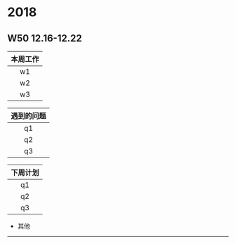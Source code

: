 # 2018
## W50 12.16-12.22
| 本周工作 | 
| :-: | 
| w1   |  
| w2   | 
| w3   |

| 遇到的问题 | 
| :-: | 
| q1   |  
| q2   | 
| q3   |  

| 下周计划 | 
| :-: | 
| q1   |  
| q2   | 
| q3   |  

* 其他
-------------------------------------------------------------